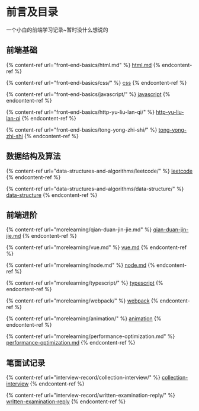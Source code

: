 # 前言及目录

一个小白的前端学习记录\~暂时没什么想说的

## 前端基础

{% content-ref url="front-end-basics/html.md" %}
[html.md](front-end-basics/html.md)
{% endcontent-ref %}

{% content-ref url="front-end-basics/css/" %}
[css](front-end-basics/css/)
{% endcontent-ref %}

{% content-ref url="front-end-basics/javascript/" %}
[javascript](front-end-basics/javascript/)
{% endcontent-ref %}

{% content-ref url="front-end-basics/http-yu-liu-lan-qi/" %}
[http-yu-liu-lan-qi](front-end-basics/http-yu-liu-lan-qi/)
{% endcontent-ref %}

{% content-ref url="front-end-basics/tong-yong-zhi-shi/" %}
[tong-yong-zhi-shi](front-end-basics/tong-yong-zhi-shi/)
{% endcontent-ref %}

## 数据结构及算法

{% content-ref url="data-structures-and-algorithms/leetcode/" %}
[leetcode](data-structures-and-algorithms/leetcode/)
{% endcontent-ref %}

{% content-ref url="data-structures-and-algorithms/data-structure/" %}
[data-structure](data-structures-and-algorithms/data-structure/)
{% endcontent-ref %}

## 前端进阶​

{% content-ref url="morelearning/qian-duan-jin-jie.md" %}
[qian-duan-jin-jie.md](morelearning/qian-duan-jin-jie.md)
{% endcontent-ref %}

{% content-ref url="morelearning/vue.md" %}
[vue.md](morelearning/vue.md)
{% endcontent-ref %}

{% content-ref url="morelearning/node.md" %}
[node.md](morelearning/node.md)
{% endcontent-ref %}

{% content-ref url="morelearning/typescript/" %}
[typescript](morelearning/typescript/)
{% endcontent-ref %}

{% content-ref url="morelearning/webpack/" %}
[webpack](morelearning/webpack/)
{% endcontent-ref %}

{% content-ref url="morelearning/animation/" %}
[animation](morelearning/animation/)
{% endcontent-ref %}

{% content-ref url="morelearning/performance-optimization.md" %}
[performance-optimization.md](morelearning/performance-optimization.md)
{% endcontent-ref %}

## 笔面试记录

{% content-ref url="interview-record/collection-interview/" %}
[collection-interview](interview-record/collection-interview/)
{% endcontent-ref %}

{% content-ref url="interview-record/written-examination-reply/" %}
[written-examination-reply](interview-record/written-examination-reply/)
{% endcontent-ref %}

